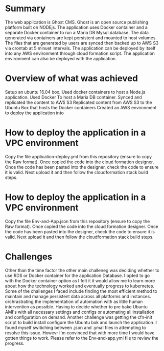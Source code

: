 # Summary

The web application is Ghost CMS. Ghost is an open source publishing platform built on NODEjs. The application uses Docker container and a separate Docker container to run a Maria DB Mysql database. The data generated via  containers are kept persistent and mounted to host volumes. The files that are generated by users are synced then backed up to AWS S3 via crontab at 5 minuet intervals. The application can be deployed by itself into any AWS environment through cloud formation script. The application environment can also be deployed with the application.


# Overview of what was achieved

Setup an ubuntu 16.04 box. Used docker containers to host a Node.js application. Used Docker To host a Maria DB container. Synced and replicated the content to AWS S3 Replicated content from AWS S3 to the Ubuntu Box that hosts the Docker containers Created an AWS environment to deploy the application into

# How to deploy the application in a VPC environment 

Copy the file application-deploy.yml from this repository (ensure to copy the Raw format).  Once copied the code into the cloud formation designer. Once the code has been pasted into the designer, check the code to ensure it is valid. Next  upload it and then follow the cloudformation stack build steps.


# How to deploy the application in a VPC environment 
Copy the file Env-and-App.json from this repository (ensure to copy the Raw format).  Once copied the code into the cloud formation designer. Once the code has been pasted into the designer, check the code to ensure it is valid. Next  upload it and then follow the cloudformation stack build steps.

# Challenges

Other than the time factor the other main challeneg was deciding whether to use RDS or Docker container for the application Database. I opted to go with the Docker container option as I felt it it would allow me to learn more about how the technology worked and eventually progress to kubernetes. Some of the challenges I faced include finding the most efficient method to maintain and manage persistent data across all platforms and instances. orchrastrating the implementation of automation with as little human intervention as possible. Having to decide whether to pre bake Ubuntu AMI's with all necessary settings and configs or automating  all installation and configuration on demand. Another challenge was getting the cfn-init script to build install configure the Ubuntu bok and launch the application. I found  myself switiching between .json and .ymal files in attempting to resolve this issue. Howevr I'm convinced that with more time I would have gotten things to work. Please refer to the Env-and-app.yml file to review the progress. 



